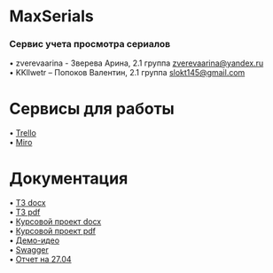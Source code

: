 # MaxSerials

### Сервис учета просмотра сериалов
• zverevaarina - Зверева Арина, 2.1 группа  zverevaarina@yandex.ru<br>
• KKllwetr – Попоков Валентин, 2.1 группа slokt145@gmail.com<br>
# Сервисы для работы
• [Trello](https://trello.com/b/FCB0xJS5/тп-сервис-учета-просмотра-сериалов) <br>
• [Miro](https://miro.com/app/board/o9J_kuhJQMs=/)
# Документация
• [ТЗ docx](https://github.com/zverevaarina/MaxSerials/blob/maste..) <br>
• [ТЗ pdf](https://github.com/zverevaarina/MaxSerials/blob/maste..) <br>
• [Курсовой проект docx](https://github.com/zverevaarina/MaxSerials/blob/master/documents/Курсовой%20проект.docx) <br>
• [Курсовой проект pdf](https://github.com/zverevaarina/MaxSerials/blob/maste...) <br>
• [Демо-идео](https://github.com/zverevaarina/MaxSerials/blob/master/documents/Демо-видео.mp4) <br>
• [Swagger](https://app.swaggerhub.com/apis/gdsf34t3tv43v34vt4/maxserials/1.0.0) <br>
• [Отчет на 27.04](https://github.com/zverevaarina/MaxSerials/blob/master/documents/Отчет%202704.docx) <br>